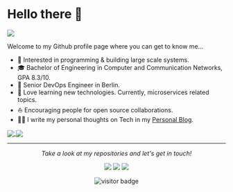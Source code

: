 # Hello there 👋

![](https://github.com/halfrost/halfrost/blob/master/icons/header_.png)

Welcome to my Github profile page where you can get to know me...

* 🧐   Interested in programming & building large scale systems.
* 🎓   Bachelor of Engineering in Computer and Communication Networks, GPA 8.3/10.
* 💼   Senior DevOps Engineer in Berlin.
* 🌱   Love learning new technologies. Currently, microservices related topics.
* ⛵   Encouraging people for open source collaborations.
* ✍🏻   I write my personal thoughts on Tech in my [Personal Blog](https://blog.ndk.name/).


<a href="https://github.com/ngoduykhanh">
  <img align="center" src="https://github-readme-stats.vercel.app/api/top-langs/?username=ngoduykhanh&hide=html,css&theme=radical&layout=compact" />
</a>
<a href="https://github.com/ngoduykhanh">
  <img align="center" src="https://github-readme-stats.vercel.app/api?username=ngoduykhanh&count_private=true&theme=radical&hide=contribs&show_icons=true&hide_title=true" />
</a>

<hr>
<p align="center">
  <i>Take a look at my repositories and let's get in touch!</i>

<p align="center">
<a href= "https://www.linkedin.com/in/ngoduykhanh/"><img src="https://image.flaticon.com/icons/png/32/174/174857.png"/></a>
<a href= "https://twitter.com/ngokhanhit"><img src="https://image.flaticon.com/icons/png/32/174/174876.png"/></a>
<a href= "https://ndk.name"><img src="https://image.flaticon.com/icons/png/32/841/841364.png"/></a>
</p>

<p  align="center">
<img src="https://visitor-badge.laobi.icu/badge?page_id=ngoduykhanh" alt="visitor badge"/>       
</p>

</p>
